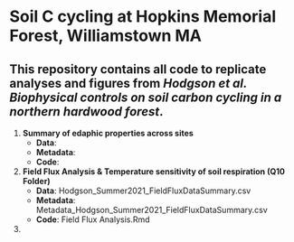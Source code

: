 # Soil C cycling at Hopkins Memorial Forest, Williamstown MA
## This repository contains all code to replicate analyses and figures from *Hodgson et al.  Biophysical controls on soil carbon cycling in a northern hardwood forest*. 

1. **Summary of edaphic properties across sites**
   - **Data**:
   - **Metadata**:
   - **Code**:
2. **Field Flux Analysis & Temperature sensitivity of soil respiration (Q10 Folder)**
   - **Data**: Hodgson_Summer2021_FieldFluxDataSummary.csv
   - **Metadata**: Metadata_Hodgson_Summer2021_FieldFluxDataSummary.csv
   - **Code**: Field Flux Analysis.Rmd
3. 

